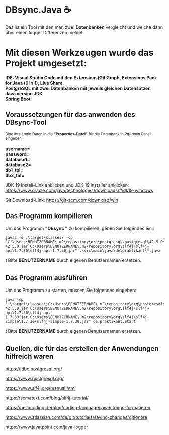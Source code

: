 # DBsync.Java :coffee: # 

Das ist ein Tool mit den man zwei **Datenbanken** vergleicht und welche dann über einen logger Differenzen meldet. <br>

# Mit diesen Werkzeugen wurde das Projekt umgesetzt: #

**IDE: Visual Studio Code mit den Extensions(Git Graph, Extensions Pack for Java (6 in 1), Live Share. <br>
PostgreSQL mit zwei Datenbänken mit jeweils gleichen Datensätzen <br>
Java version JDK             <br>
Spring Boot** <br>

## Voraussetzungen für das anwenden des DBsync-Tool ##

<sub> Bitte ihre Login Daten in die **"Properties-Datei"** für die Datenbank in PgAdmin Panel eingeben: <sub> <br>

**username=   <br>
password=     <br>
database1=    <br>
database2=    <br>
db1_tbl=      <br>
db2_tbl=**

JDK 19 Install-Link anklicken und JDK 19 installer anklicken:
https://www.oracle.com/java/technologies/downloads/#jdk19-windows


Git Download-Link:
https://git-scm.com/download/win

## Das Programm kompilieren

Um das Programm **"DBsync "** zu kompilieren, geben Sie folgendes ein::

```console
javac -d .\target\classes\ -cp "C:\Users\BENUTZERNAME\.m2\repository\org\postgresql\postgresql\42.5.0\postgresql-42.5.0.jar;C:\Users\BENUTZERNAME\.m2\repository\org\slf4j\slf4j-api\1.7.30\slf4j-api-1.7.30.jar" .\src\main\java\de\praktikant\*.java
```
:exclamation: Bitte **BENUTZERNAME** durch eigenen Benutzernamen ersetzen.

## Das Programm ausführen

Um das Programm zu starten, müssen Sie folgendes eingeben:

```console
java -cp ".\target\classes\;C:\Users\BENUTZERNAME\.m2\repository\org\postgresql\postgresql\42.5.0\postgresql-42.5.0.jar;C:\Users\BENUTZERNAME\.m2\repository\org\slf4j\slf4j-api\1.7.30\slf4j-api-1.7.30.jar;C:\Users\BENUTZERNAME\.m2\repository\org\slf4j\slf4j-simple\1.7.30\slf4j-simple-1.7.30.jar" de.praktikant.Start

```
:exclamation: Bitte **BENUTZERNAME** durch eigenen Benutzernamen ersetzen.

## Quellen, die für das erstellen der Anwendungen hilfreich waren ##

  https://jdbc.postgresql.org/
  
  https://www.postgresql.org/
  
  https://www.slf4j.org/manual.html
  
  https://sematext.com/blog/slf4j-tutorial/
  
  https://hellocoding.de/blog/coding-language/java/strings-formatieren
  
  https://www.atlassian.com/de/git/tutorials/saving-changes/gitignore
  
  https://www.javatpoint.com/java-logger
 
